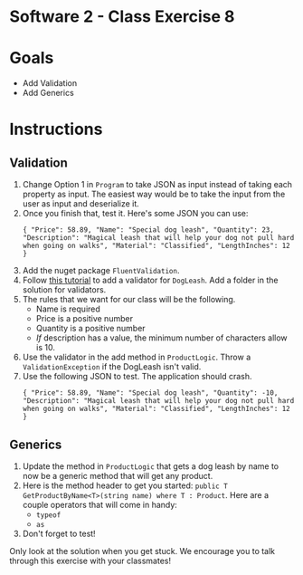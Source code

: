 # Software 2 - Class Exercise 8

# Goals
- Add Validation
- Add Generics

# Instructions
## Validation
1. Change Option 1 in `Program` to take JSON as input instead of taking each property as input.  The easiest way would be to take the input from the user as input and deserialize it.
1. Once you finish that, test it.  Here's some JSON you can use:
	```
	{ "Price": 58.89, "Name": "Special dog leash", "Quantity": 23, "Description": "Magical leash that will help your dog not pull hard when going on walks", "Material": "Classified", "LengthInches": 12 }
	```
1. Add the nuget package `FluentValidation`.
1. Follow [this tutorial](https://docs.fluentvalidation.net/en/latest/start.html) to add a validator for `DogLeash`.  Add a folder in the solution for validators.
1. The rules that we want for our class will be the following.
   - Name is required
   - Price is a positive number
   - Quantity is a positive number
   - _If_ description has a value, the minimum number of characters allow is 10.
1. Use the validator in the add method in `ProductLogic`.  Throw a `ValidationException` if the DogLeash isn't valid.
1. Use the following JSON to test. The application should crash.
	```
	{ "Price": 58.89, "Name": "Special dog leash", "Quantity": -10, "Description": "Magical leash that will help your dog not pull hard when going on walks", "Material": "Classified", "LengthInches": 12 }
	```

## Generics
1. Update the method in `ProductLogic` that gets a dog leash by name to now be a generic method that will get any product.
1. Here is the method header to get you started: `public T GetProductByName<T>(string name) where T : Product`. Here are a couple operators that will come in handy:
   - `typeof`
   - `as`
1. Don't forget to test!

Only look at the solution when you get stuck.  We encourage you to talk through this exercise with your classmates!
